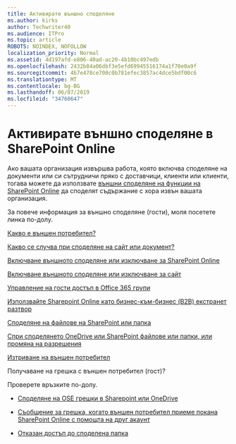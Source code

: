 ```yaml
---
title: Активирате външно споделяне
ms.author: kirks
author: Techwriter40
ms.audience: ITPro
ms.topic: article
ROBOTS: NOINDEX, NOFOLLOW
localization_priority: Normal
ms.assetid: 4d197afd-e806-40ad-ac20-4b10bc497edb
ms.openlocfilehash: 2432b84a06dbf3e5efd69945516174a1f70e0a9f
ms.sourcegitcommit: 4b7e478ce700c0b781efec3857ac4dce5bdf00c6
ms.translationtype: MT
ms.contentlocale: bg-BG
ms.lasthandoff: 06/07/2019
ms.locfileid: "34760647"
---
```

# <a name="enable-external-sharing-in-sharepoint-online"></a>Активирате външно споделяне в SharePoint Online

Ако вашата организация извършва работа, която включва споделяне на документи или си сътрудничи пряко с доставчици, клиенти или клиенти, тогава можете да използвате [външни споделяне на функции на SharePoint Online](https://docs.microsoft.com/sharepoint/external-sharing-overview) да споделят съдържание с хора извън вашата организация.

За повече информация за външно споделяне (гости), моля посетете линка по-долу.

[Какво е външен потребител?](https://docs.microsoft.com/sharepoint/external-sharing-overview#what-is-an-external-user)

[Какво се случва при споделяне на сайт или документ?](https://docs.microsoft.com/sharepoint/external-sharing-overview#what-happens-when-i-share-a-site-or-document)

[Включване външното споделяне или изключване за SharePoint Online](https://docs.microsoft.com/sharepoint/turn-external-sharing-on-or-off)

[Включване външното споделяне или изключване за сайт](https://docs.microsoft.com/sharepoint/change-external-sharing-site)

[Управление на гости достъп в Office 365 групи](https://docs.microsoft.com/office365/admin/create-groups/manage-guest-access-in-groups?view=o365-worldwide)

[Използвайте Sharepoint Online като бизнес-към-бизнес (B2B) екстранет разтвор](https://docs.microsoft.com/sharepoint/create-b2b-extranet)

[Споделяне на файлове на SharePoint или папка](https://support.office.com/article/share-sharepoint-files-or-folders-1fe37332-0f9a-4719-970e-d2578da4941c)

[Спри споделянето OneDrive или SharePoint файлове или папки, или промяна на разрешения](https://support.office.com/article/stop-sharing-onedrive-or-sharepoint-files-or-folders-or-change-permissions-0a36470f-d7fe-40a0-bd74-0ac6c1e13323?ui=en-US&amp;rs=en-US&amp;ad=US)

[Изтриване на външен потребител](https://docs.microsoft.com/sharepoint/remove-users#delete-a-guest-from-the-microsoft-365-admin-center)

Получаване на грешка с външен потребител (гост)?

Проверете връзките по-долу. 

- [Споделяне на OSE грешки в Sharepoint или OneDrive](https://docs.microsoft.com/sharepoint/sharepoint-onedrive-error-message)

- [Съобщение за грешка, когато външен потребител приеме покана SharePoint Online с помощта на друг акаунт](https://support.office.com/article/Error-message-when-an-external-user-accepts-a-SharePoint-Online-invitation-by-using-another-account-f0d34413-ea7c-42c7-a485-c4e5d421e5f0)

- [Отказан достъп до споделена папка](https://support.office.com/client/d678b57a-53ad-4414-9423-d8726a0c532f)
